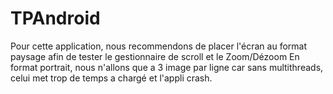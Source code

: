 # TPAndroid

Pour cette application, nous recommendons de placer l'écran au format paysage afin de tester le gestionnaire de scroll et le Zoom/Dézoom
En format portrait, nous n'allons que a 3 image par ligne car sans multithreads, celui met trop de temps a chargé et l'appli crash.

